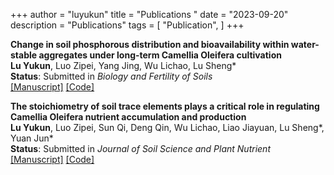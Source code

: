 +++
author = "luyukun"
title = "Publications "
date = "2023-09-20"
description = "Publications"
tags = [
    "Publication",
]
+++

**Change in soil phosphorous distribution and bioavailability within water-stable aggregates under long-term Camellia Oleifera cultivation**   
**Lu Yukun**, Luo Zipei, Yang Jing, Wu Lichao, Lu Sheng*  
**Status**: Submitted in *Biology and Fertility of Soils*  
[[Manuscript]]() [[Code]]()

**The stoichiometry of soil trace elements plays a critical role in regulating Camellia Oleifera nutrient accumulation and production**  
**Lu Yukun**, Luo Zipei, Sun Qi, Deng Qin, Wu Lichao, Liao Jiayuan, Lu Sheng*, Yuan Jun*  
**Status**: Submitted in *Journal of Soil Science and Plant Nutrient*  
[[Manuscript]](http://www.luyukun.xyz/papers/article1/) [[Code]]()